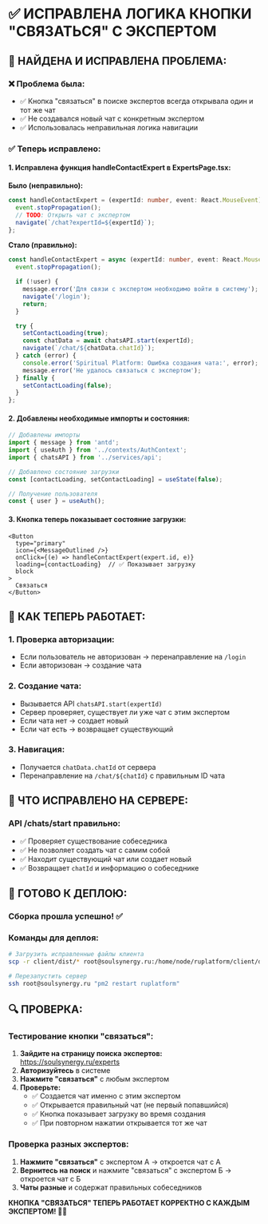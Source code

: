 # ✅ ИСПРАВЛЕНА ЛОГИКА КНОПКИ "СВЯЗАТЬСЯ" С ЭКСПЕРТОМ

## 🎯 **НАЙДЕНА И ИСПРАВЛЕНА ПРОБЛЕМА:**

### **❌ Проблема была:**
- ✅ Кнопка "связаться" в поиске экспертов всегда открывала один и тот же чат
- ✅ Не создавался новый чат с конкретным экспертом
- ✅ Использовалась неправильная логика навигации

### **✅ Теперь исправлено:**

#### **1. Исправлена функция handleContactExpert в ExpertsPage.tsx:**

**Было (неправильно):**
```typescript
const handleContactExpert = (expertId: number, event: React.MouseEvent) => {
  event.stopPropagation();
  // TODO: Открыть чат с экспертом
  navigate(`/chat?expertId=${expertId}`);
};
```

**Стало (правильно):**
```typescript
const handleContactExpert = async (expertId: number, event: React.MouseEvent) => {
  event.stopPropagation();

  if (!user) {
    message.error('Для связи с экспертом необходимо войти в систему');
    navigate('/login');
    return;
  }

  try {
    setContactLoading(true);
    const chatData = await chatsAPI.start(expertId);
    navigate(`/chat/${chatData.chatId}`);
  } catch (error) {
    console.error('Spiritual Platform: Ошибка создания чата:', error);
    message.error('Не удалось связаться с экспертом');
  } finally {
    setContactLoading(false);
  }
};
```

#### **2. Добавлены необходимые импорты и состояния:**
```typescript
// Добавлены импорты
import { message } from 'antd';
import { useAuth } from '../contexts/AuthContext';
import { chatsAPI } from '../services/api';

// Добавлено состояние загрузки
const [contactLoading, setContactLoading] = useState(false);

// Получение пользователя
const { user } = useAuth();
```

#### **3. Кнопка теперь показывает состояние загрузки:**
```tsx
<Button
  type="primary"
  icon={<MessageOutlined />}
  onClick={(e) => handleContactExpert(expert.id, e)}
  loading={contactLoading}  // ✅ Показывает загрузку
  block
>
  Связаться
</Button>
```

## 🎯 **КАК ТЕПЕРЬ РАБОТАЕТ:**

### **1. Проверка авторизации:**
- Если пользователь не авторизован → перенаправление на `/login`
- Если авторизован → создание чата

### **2. Создание чата:**
- Вызывается API `chatsAPI.start(expertId)`
- Сервер проверяет, существует ли уже чат с этим экспертом
- Если чата нет → создает новый
- Если чат есть → возвращает существующий

### **3. Навигация:**
- Получается `chatData.chatId` от сервера
- Перенаправление на `/chat/${chatId}` с правильным ID чата

## 🔧 **ЧТО ИСПРАВЛЕНО НА СЕРВЕРЕ:**

### **API /chats/start правильно:**
- ✅ Проверяет существование собеседника
- ✅ Не позволяет создать чат с самим собой
- ✅ Находит существующий чат или создает новый
- ✅ Возвращает `chatId` и информацию о собеседнике

## 🚀 **ГОТОВО К ДЕПЛОЮ:**

### **Сборка прошла успешно!** ✅

### **Команды для деплоя:**
```bash
# Загрузить исправленные файлы клиента
scp -r client/dist/* root@soulsynergy.ru:/home/node/ruplatform/client/dist/

# Перезапустить сервер
ssh root@soulsynergy.ru "pm2 restart ruplatform"
```

## 🔍 **ПРОВЕРКА:**

### **Тестирование кнопки "связаться":**
1. **Зайдите на страницу поиска экспертов:** https://soulsynergy.ru/experts
2. **Авторизуйтесь** в системе
3. **Нажмите "связаться"** с любым экспертом
4. **Проверьте:**
   - ✅ Создается чат именно с этим экспертом
   - ✅ Открывается правильный чат (не первый попавшийся)
   - ✅ Кнопка показывает загрузку во время создания
   - ✅ При повторном нажатии открывается тот же чат

### **Проверка разных экспертов:**
1. **Нажмите "связаться"** с экспертом А → откроется чат с А
2. **Вернитесь на поиск** и нажмите "связаться" с экспертом Б → откроется чат с Б
3. **Чаты разные** и содержат правильных собеседников

**КНОПКА "СВЯЗАТЬСЯ" ТЕПЕРЬ РАБОТАЕТ КОРРЕКТНО С КАЖДЫМ ЭКСПЕРТОМ! 💬✨**
